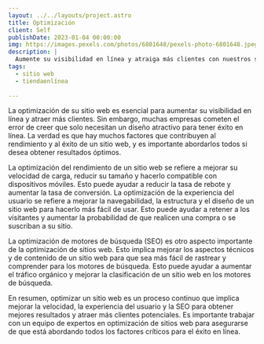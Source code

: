 ```yaml
---
layout: ../../layouts/project.astro
title: Optimización
client: Self
publishDate: 2023-01-04 00:00:00
img: https://images.pexels.com/photos/6801648/pexels-photo-6801648.jpeg?auto=compress&cs=tinysrgb&w=1260&h=750&dpr=1
description: |
  Aumente su visibilidad en línea y atraiga más clientes con nuestros servicios de optimización de sitios web. Mejoramos el rendimiento y la experiencia del usuario mediante la implementación de estrategias de SEO, diseño y navegabilidad intuitiva. Aumentamos la velocidad de carga y la compatibilidad móvil, y brindamos un seguimiento y análisis para medir los resultados y hacer ajustes continuos. ¡Optimice su sitio web con nosotros y vea un aumento en las visitas y las conversiones! 
tags:
  - sitio web   
  - tiendaenlínea
  
---
```


La optimización de su sitio web es esencial para aumentar su visibilidad en línea y atraer más clientes. Sin embargo, muchas empresas cometen el error de creer que solo necesitan un diseño atractivo para tener éxito en línea. La verdad es que hay muchos factores que contribuyen al rendimiento y al éxito de un sitio web, y es importante abordarlos todos si desea obtener resultados óptimos.

La optimización del rendimiento de un sitio web se refiere a mejorar su velocidad de carga, reducir su tamaño y hacerlo compatible con dispositivos móviles. Esto puede ayudar a reducir la tasa de rebote y aumentar la tasa de conversión. La optimización de la experiencia del usuario se refiere a mejorar la navegabilidad, la estructura y el diseño de un sitio web para hacerlo más fácil de usar. Esto puede ayudar a retener a los visitantes y aumentar la probabilidad de que realicen una compra o se suscriban a su sitio.

La optimización de motores de búsqueda (SEO) es otro aspecto importante de la optimización de sitios web. Esto implica mejorar los aspectos técnicos y de contenido de un sitio web para que sea más fácil de rastrear y comprender para los motores de búsqueda. Esto puede ayudar a aumentar el tráfico orgánico y mejorar la clasificación de un sitio web en los motores de búsqueda.

En resumen, optimizar un sitio web es un proceso continuo que implica mejorar la velocidad, la experiencia del usuario y la SEO para obtener mejores resultados y atraer más clientes potenciales. Es importante trabajar con un equipo de expertos en optimización de sitios web para asegurarse de que está abordando todos los factores críticos para el éxito en línea.
